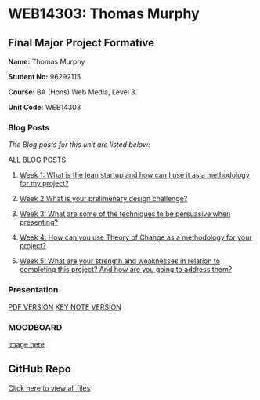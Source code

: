 # WEB14303: Thomas Murphy
## Final Major Project Formative



**Name:** Thomas Murphy

**Student No:** 96292115

**Course:** BA (Hons) Web Media, Level 3.

**Unit Code:** WEB14303



### Blog Posts


*The Blog posts for this unit are listed below:*

[ALL BLOG POSTS](http://thomasmurphy.work/category/web14303/)

1. [Week 1: What is the lean startup and how can I use it as a methodology for my project?](http://thomasmurphy.work/2017/12/06/week-1-what-is-the-lean-startup-and-how-can-i-use-it-as-a-methodology-for-my-project/)


2. [Week 2:What is your prelimenary design challenge?](http://thomasmurphy.work/2017/12/06/week-2what-is-your-prelimenary-design-challenge/)

3. [Week 3: What are some of the techniques to be persuasive when presenting?](http://thomasmurphy.work/2017/12/06/week-3-what-are-some-of-the-techniques-to-be-persuasive-when-presenting/)

4. [Week 4: How can you use Theory of Change as a methodology for your project?](http://thomasmurphy.work/2017/12/06/week-4-how-can-you-use-theory-of-change-as-a-methodology-for-your-project/)

5. [Week 5: What are your strength and weaknesses in relation to completing this project? And how are you going to address them?](http://thomasmurphy.work/2017/12/06/week-5-what-are-your-strength-and-weaknesses-in-relation-to-completing-this-project-and-how-are-you-going-to-address-them/)


### Presentation
[PDF VERSION](https://github.com/thomass96/WEB14303-Thomas-Murphy/blob/master/Formative%20Presentation.pdf)
[KEY NOTE VERSION](https://github.com/thomass96/WEB14303-Thomas-Murphy/blob/master/Formative%20Presentation.key)

### MOODBOARD
[Image here](https://github.com/thomass96/WEB14303-Thomas-Murphy/blob/master/Moodboard%20Ideas.png)

## GitHub Repo
[Click here to view all files](https://github.com/thomass96/WEB14303-Thomas-Murphy/tree/master)









